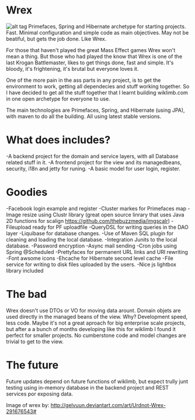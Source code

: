 # Wrex
![alt tag](https://github.com/konum/wrex/blob/master/wrex.jpg?raw=true)
Primefaces, Spring and Hibernate archetype for starting projects. Fast. Minimal configuration and simple code as main objectives. May not be beatiful, but gets the job done. Like Wrex.

For those that haven't played the great Mass Effect games Wrex won't mean a thing. But those who had played the know that Wrex is one of the last Krogan Battlemaster, likes to get things done, fast and simple. It's bloody, it's frightening, it's brutal but everyone loves it. 

One of the more pain in the ass parts in any project, is to get the environment to work, getting all dependecies and stuff working together. So I have decided to get all the stuff together that I learnt building wiklimb.com in one open archetype for everyone to use.

The main technologies are Primefaces, Spring, and Hibernate (using JPA), with maven to do all the building.  All using latest stable versions.

# What does includes?
-A backend project for the domain and service layers, with all Database related stuff in it.
-A frontend project for the view and its managedbeans, security, i18n and jetty for runing.
-A basic model for user login, register.

# Goodies
-Facebook login example and register
-Cluster markes for Primefaces map
-Image resize using Clustr library (great open source linrary that uses Java 2D functions for scalign https://github.com/thebuzzmedia/imgscalr)
-Fileupload ready for PF uploadfile
-QueryDSL for writing queries in the DAO layer
-Liquibase for database changes. 
-Use of Maven SQL plugin for cleaning and loading the local database.
-Integration Junits to the local database.
-Password encryption
-Async mail sending
-Cron jobs using Spring @Scheduled
-Prettyfaces for permanent URL links and URl rewriting
-Font awsome icons
-Ehcache for Hibernate second level cache
-File service for writing to disk files uploaded by the users.
-Nice js lightbox library included


# The bad
Wrex doesn't use DTOs or VO for moving data arount. Domain objets are used directly in the managed beans of the view. Why? Development speed, less code. Maybe it's not a great aproach for big enterprise scale projects, but after a a bunch of months developing like this for wiklimb I found it perfect for smaller projects. No cumberstone code and model changes are trivial to get to the view.  

# The future
Future updates depend on future functions of wiklimb, but expect trully junt testing using in-memory database in the backend project and REST services por exposing data.

Image of wrex by: http://gelvuun.deviantart.com/art/Urdnot-Wrex-291676543#

